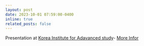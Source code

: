 ```yaml
---
layout: post
date: 2023-10-01 07:59:00-0400
inline: true
related_posts: false
---
```


Presentation at [Korea Institute for Adavanced study](https://www.kias.re.kr/kias/main/main.do)- [More Infor](https://www.kias.re.kr/kias/activities/seminars/view.do?seqno=PGN1720231009-0003&centrspgmsCd=AI&menuNo=408014&mjrcdnm=&sdate=2023-10-24&edate=&pageIndex=1)


